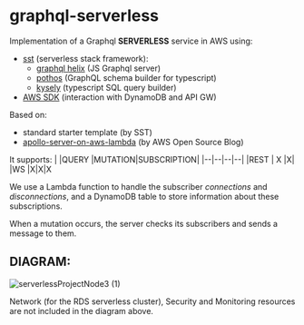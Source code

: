 # graphql-serverless

Implementation of a Graphql **SERVERLESS** service in AWS using:

 - [sst](https://docs.sst.dev/) (serverless stack framework):
	 - [graphql helix](https://www.graphql-helix.com/) (JS Graphql server)
	 - [pothos](https://pothos-graphql.dev/) (GraphQL schema builder for typescript)
	 - [kysely](https://github.com/koskimas/kysely) (typescript SQL query builder)
 - [AWS SDK](https://docs.aws.amazon.com/AWSJavaScriptSDK/v3/latest/index.html) (interaction with DynamoDB and API GW)

Based on:
 - standard starter template (by SST)
 - [apollo-server-on-aws-lambda](https://aws.amazon.com/es/blogs/opensource/using-apollo-server-on-aws-lambda-with-amazon-eventbridge-for-real-time-event-driven-streaming/) (by AWS Open Source Blog)

It supports:
| |QUERY  |MUTATION|SUBSCRIPTION|
|--|--|--|--|
|REST  | X |X|
|WS	|X|X|X

We use a Lambda function to handle the subscriber *connections* and *disconnections*, and a DynamoDB table to store information about these subscriptions.

When a mutation occurs, the server checks its subscribers and sends a message to them.

## DIAGRAM:

![serverlessProjectNode3 (1)](https://user-images.githubusercontent.com/100789868/180795662-a298f8a7-da07-4de6-b151-f3e751c3718f.jpg)


Network (for the RDS serverless cluster), Security and Monitoring resources are not included in the diagram above.
